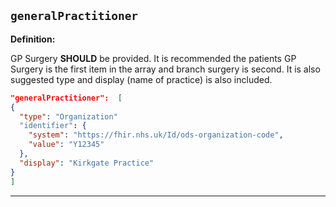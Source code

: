 ## `generalPractitioner`

<b>Definition:</b>

GP Surgery **SHOULD** be provided. It is recommended the patients GP Surgery is the first item in the array and branch surgery is second. It is also suggested type and display (name of practice) is also included.

```json
"generalPractitioner":  [
{
  "type": "Organization"
  "identifier": {
    "system": "https://fhir.nhs.uk/Id/ods-organization-code",
    "value": "Y12345"
  },
  "display": "Kirkgate Practice"
}
]
```

---